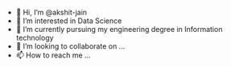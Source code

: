 - 👋 Hi, I’m @akshit-jain
- 👀 I’m interested in Data Science
- 🌱 I’m currently pursuing my engineering degree in Information technology
- 💞️ I’m looking to collaborate on ...
- 📫 How to reach me ...

<!---
akshit-jain/akshit-jain is a ✨ special ✨ repository because its `README.md` (this file) appears on your GitHub profile.
You can click the Preview link to take a look at your changes.
--->
